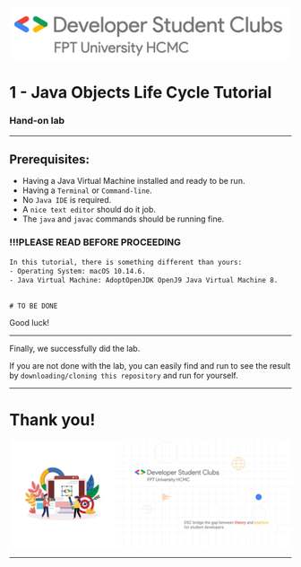 ![DSC FPTU HCMC](../assets/images/dsc-fptu-hcmc/DSC_FPT_University_HCMC_Horizontal_Logo.png)

# 1 - Java Objects Life Cycle Tutorial
### Hand-on lab

---------------------
## Prerequisites:
- Having a Java Virtual Machine installed and ready to be run.
- Having a ```Terminal``` or ```Command-line```.
- No ```Java IDE``` is required.
- A ```nice text editor``` should do it job.
- The ```java``` and ```javac``` commands should be running fine.

### !!!PLEASE READ BEFORE PROCEEDING

```
In this tutorial, there is something different than yours:
- Operating System: macOS 10.14.6.
- Java Virtual Machine: AdoptOpenJDK OpenJ9 Java Virtual Machine 8.
```

```

# TO BE DONE

```

Good luck!

--------------


Finally, we successfully did the lab.

If you are not done with the lab, you can easily find and run to see the result by ```downloading/cloning this repository``` and run for yourself.

-------------

# Thank you!

![DSC FPTU HCMC](../assets/images/dsc-fptu-hcmc/HOME_PAGE_BANNERS.png)

------------